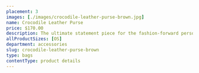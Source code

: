 ```yaml
---
placement: 3
images: [./images/crocodile-leather-purse-brown.jpg]
name: Crocodile Leather Purse
price: $170.00
description: The ultimate statement piece for the fashion-forward person. With its sleek and modern design, this Crocodile Leather Purse is sure to turn heads and make a statement wherever you go.
allProductSizes: [OS]
department: accessories
slug: crocodile-leather-purse-brown
type: bags
contentType: product details
---
```

